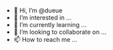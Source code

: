- 👋 Hi, I’m @dueue
- 👀 I’m interested in ...
- 🌱 I’m currently learning ...
- 💞️ I’m looking to collaborate on ...
- 📫 How to reach me ...

<!---
dueue/dueue is a ✨ special ✨ repository because its `README.md` (this file) appears on your GitHub profile.
You can click the Preview link to take a look at your changes.
--->

